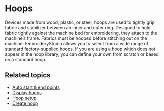 # Hoops

Devices made from wood, plastic, or steel, hoops are used to tightly grip fabric and stabilizer between an inner and outer ring. Designed to hold fabric tightly against the machine bed for embroidering, they attach to the machine’s frame. Fabrics must be hooped before stitching out on the machine. EmbroideryStudio allows you to select from a wide range of standard factory-supplied hoops. If you are using a hoop which does not appear in the hoop library, you can define your own from scratch or based on a standard hoop.

## Related topics

- [Auto start & end points](Auto_start_end_points)
- [Display hoops](Display_hoops)
- [Hoop setup](Hoop_setup)
- [Create hoop](Create_hoop)
